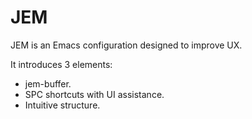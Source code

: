 # JEM

JEM is an Emacs configuration designed to improve UX.

It introduces 3 elements:

- jem-buffer.
- SPC shortcuts with UI assistance.
- Intuitive structure.